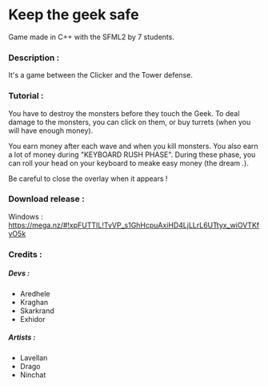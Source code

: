 # Keep the geek safe
Game made in C++ with the SFML2 by 7 students. 

### Description : 
It's a game between the Clicker and the Tower defense. 

### Tutorial : 
You have to destroy the monsters before they touch the Geek. To deal damage to the monsters, you can click on them, or buy turrets (when you will have enough money). 

You earn money after each wave and when you kill monsters. You also earn a lot of money during "KEYBOARD RUSH PHASE". During these phase, you can roll your head on your keyboard to meake easy money (the dream *.*). 

Be careful to close the overlay when it appears ! 

### Download release :
Windows : https://mega.nz/#!xpFUTTIL!TvVP_s1GhHcpuAxiHD4LjLLrL6UTtyx_wiOVTKfyO5k

### Credits : 
##### Devs : 
- Aredhele 
- Kraghan 
- Skarkrand 
- Exhidor 

##### Artists : 
- Lavellan 
- Drago 
- Ninchat

